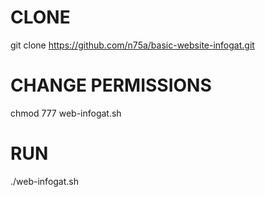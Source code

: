 # CLONE
git clone https://github.com/n75a/basic-website-infogat.git
# CHANGE PERMISSIONS
chmod 777 web-infogat.sh
# RUN
./web-infogat.sh
